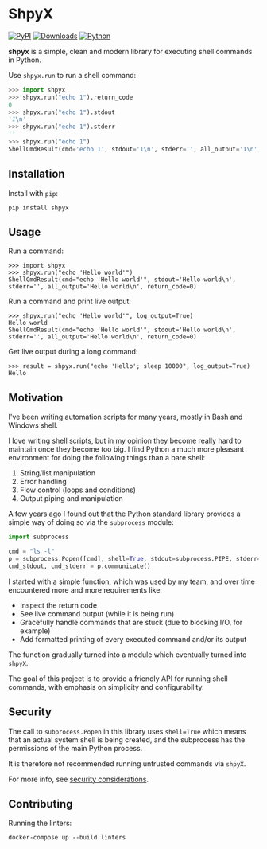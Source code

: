 # ShpyX

[![PyPI](https://img.shields.io/pypi/v/shpyx?logo=pypi&logoColor=white&style=for-the-badge)](https://pypi.org/project/shpyx/)
[![Downloads](https://img.shields.io/pypi/dm/shpyx?logo=pypi&logoColor=white&style=for-the-badge)](https://pypi.org/project/shpyx/)
[![Python](https://img.shields.io/pypi/pyversions/shpyx?logo=pypi&logoColor=white&style=for-the-badge)](https://pypi.org/project/shpyx/)

**shpyx** is a simple, clean and modern library for executing shell commands in Python.

Use `shpyx.run` to run a shell command:

```python
>>> import shpyx
>>> shpyx.run("echo 1").return_code
0
>>> shpyx.run("echo 1").stdout
'1\n'
>>> shpyx.run("echo 1").stderr
''
>>> shpyx.run("echo 1")
ShellCmdResult(cmd='echo 1', stdout='1\n', stderr='', all_output='1\n', return_code=0)
```

## Installation

Install with `pip`:

```shell
pip install shpyx
```

## Usage

Run a command:

```
>>> import shpyx
>>> shpyx.run("echo 'Hello world'")
ShellCmdResult(cmd="echo 'Hello world'", stdout='Hello world\n', stderr='', all_output='Hello world\n', return_code=0)
```

Run a command and print live output:

```
>>> shpyx.run("echo 'Hello world'", log_output=True)
Hello world
ShellCmdResult(cmd="echo 'Hello world'", stdout='Hello world\n', stderr='', all_output='Hello world\n', return_code=0)
```

Get live output during a long command:

```
>>> result = shpyx.run("echo 'Hello'; sleep 10000", log_output=True)
Hello
```

## Motivation

I've been writing automation scripts for many years, mostly in Bash and Windows shell.

I love writing shell scripts, but in my opinion they become really hard to maintain once they become too big. I find
Python a much more pleasant environment for doing the following things than a bare shell:

1. String/list manipulation
2. Error handling
3. Flow control (loops and conditions)
4. Output piping and manipulation

A few years ago I found out that the Python standard library provides a simple way of doing so
via the `subprocess` module:

```python
import subprocess

cmd = "ls -l"
p = subprocess.Popen([cmd], shell=True, stdout=subprocess.PIPE, stderr=subprocess.PIPE)
cmd_stdout, cmd_stderr = p.communicate()
```

I started with a simple function, which was used by my team, and over time encountered more and more requirements like:

- Inspect the return code
- See live command output (while it is being run)
- Gracefully handle commands that are stuck (due to blocking I/O, for example)
- Add formatted printing of every executed command and/or its output

The function gradually turned into a module which eventually turned into `shpyX`.

The goal of this project is to provide a friendly API for running shell commands, with emphasis on simplicity
and configurability.

## Security

The call to `subprocess.Popen` in this library uses `shell=True` which means that an actual system shell is being
created, and the subprocess has the permissions of the main Python process.

It is therefore not recommended running untrusted commands via `shpyX`.

For more info, see [security considerations](https://docs.python.org/3/library/subprocess.html#security-considerations).

## Contributing

Running the linters:

```shell
docker-compose up --build linters
```
